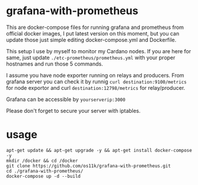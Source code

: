 grafana-with-prometheus
============

This are docker-compose files for running grafana and prometheus from official docker images, I put latest version on this moment, but you can update those just simple editing docker-compose.yml and Dockerfile.

This setup I use by myself to monitor my Cardano nodes. If you are here for same, just update `./etc-prometheus/prometheus.yml` with your proper hostnames and run those 5 commands.

I assume you have node exporter running on relays and producers. From grafana server you can check it by runnig `curl destination:9100/metrics` for node exportor and curl `destination:12798/metrics` for relay/producer.

Grafana can be accessible by `yourserverip:3000`

Please don't forget to secure your server with iptables.

# usage
```
apt-get update && apt-get upgrade -y && apt-get install docker-compose -y
mkdir /docker && cd /docker
git clone https://github.com/os11k/grafana-with-prometheus.git
cd ./grafana-with-prometheus/
docker-compose up -d --build
```
